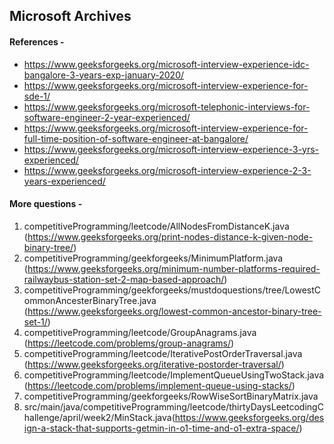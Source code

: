 ## Microsoft Archives 

#### References -

- https://www.geeksforgeeks.org/microsoft-interview-experience-idc-bangalore-3-years-exp-january-2020/
- https://www.geeksforgeeks.org/microsoft-interview-experience-for-sde-1/
- https://www.geeksforgeeks.org/microsoft-telephonic-interviews-for-software-engineer-2-year-experienced/
- https://www.geeksforgeeks.org/microsoft-interview-experience-for-full-time-position-of-software-engineer-at-bangalore/
- https://www.geeksforgeeks.org/microsoft-interview-experience-3-yrs-experienced/
- https://www.geeksforgeeks.org/microsoft-interview-experience-2-3-years-experienced/



#### More questions -

1. competitiveProgramming/leetcode/AllNodesFromDistanceK.java (https://www.geeksforgeeks.org/print-nodes-distance-k-given-node-binary-tree/)
2. competitiveProgramming/geekforgeeks/MinimumPlatform.java (https://www.geeksforgeeks.org/minimum-number-platforms-required-railwaybus-station-set-2-map-based-approach/)
3. competitiveProgramming/geekforgeeks/mustdoquestions/tree/LowestCommonAncesterBinaryTree.java (https://www.geeksforgeeks.org/lowest-common-ancestor-binary-tree-set-1/)
4. competitiveProgramming/leetcode/GroupAnagrams.java (https://leetcode.com/problems/group-anagrams/)
5. competitiveProgramming/leetcode/IterativePostOrderTraversal.java (https://www.geeksforgeeks.org/iterative-postorder-traversal/)
6. competitiveProgramming/leetcode/ImplementQueueUsingTwoStack.java (https://leetcode.com/problems/implement-queue-using-stacks/)
7. competitiveProgramming/geekforgeeks/RowWiseSortBinaryMatrix.java
8. src/main/java/competitiveProgramming/leetcode/thirtyDaysLeetcodingChallenge/april/week2/MinStack.java(https://www.geeksforgeeks.org/design-a-stack-that-supports-getmin-in-o1-time-and-o1-extra-space/)
